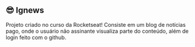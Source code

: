 ## 😎 Ignews
Projeto criado no curso da Rocketseat! Consiste em um blog de notícias pago, onde o usuário não assinante visualiza parte do conteúdo, além de login feito com o github.

